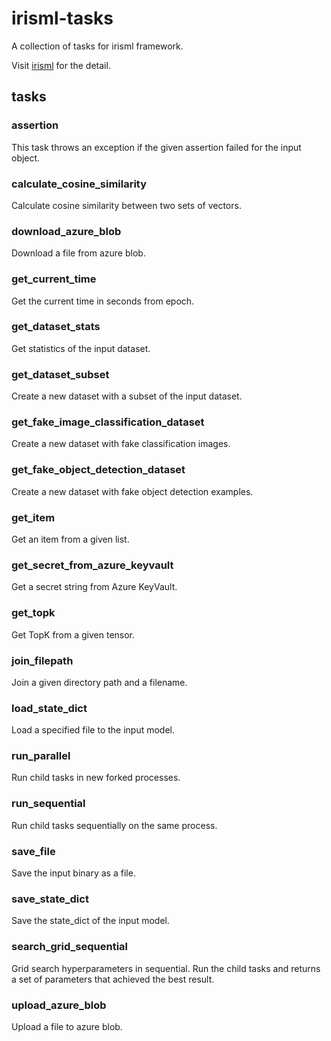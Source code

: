 # irisml-tasks

A collection of tasks for irisml framework.

Visit [irisml](https://github.com/microsoft/irisml) for the detail.

## tasks
### assertion
This task throws an exception if the given assertion failed for the input object.

### calculate_cosine_similarity
Calculate cosine similarity between two sets of vectors.

### download_azure_blob
Download a file from azure blob.

### get_current_time
Get the current time in seconds from epoch.

### get_dataset_stats
Get statistics of the input dataset.

### get_dataset_subset
Create a new dataset with a subset of the input dataset.

### get_fake_image_classification_dataset
Create a new dataset with fake classification images.

### get_fake_object_detection_dataset
Create a new dataset with fake object detection examples.

### get_item
Get an item from a given list.

### get_secret_from_azure_keyvault
Get a secret string from Azure KeyVault.

### get_topk
Get TopK from a given tensor.

### join_filepath
Join a given directory path and a filename.

### load_state_dict
Load a specified file to the input model.

### run_parallel
Run child tasks in new forked processes.

### run_sequential
Run child tasks sequentially on the same process.

### save_file
Save the input binary as a file.

### save_state_dict
Save the state_dict of the input model.

### search_grid_sequential
Grid search hyperparameters in sequential. Run the child tasks and returns a set of parameters that achieved the best result.

### upload_azure_blob
Upload a file to azure blob.
